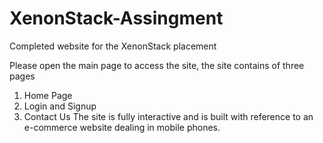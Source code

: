# XenonStack-Assingment
Completed website for the XenonStack placement


Please open the main page to access the site, the site contains of three pages
  1. Home Page
  2. Login and Signup
  3. Contact Us
The site is fully interactive and is built with reference to an e-commerce website dealing in mobile phones.
